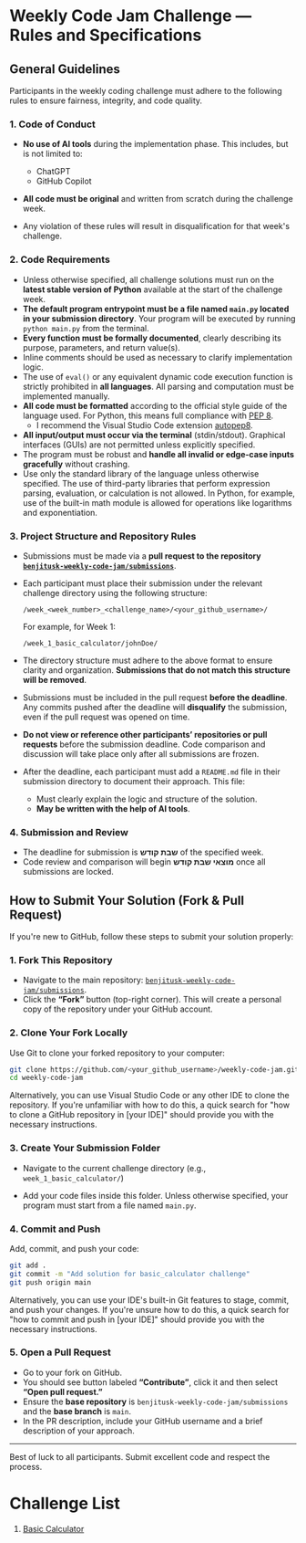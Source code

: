 # Weekly Code Jam Challenge — Rules and Specifications

## General Guidelines

Participants in the weekly coding challenge must adhere to the following rules to ensure fairness, integrity, and code quality.

### 1. **Code of Conduct**

* **No use of AI tools** during the implementation phase. This includes, but is not limited to:

  * ChatGPT
  * GitHub Copilot
* **All code must be original** and written from scratch during the challenge week.
* Any violation of these rules will result in disqualification for that week's challenge.

### 2. **Code Requirements**

* Unless otherwise specified, all challenge solutions must run on the **latest stable version of Python** available at the start of the challenge week.
* **The default program entrypoint must be a file named `main.py` located in your submission directory**.
Your program will be executed by running `python main.py` from the terminal.
* **Every function must be formally documented**, clearly describing its purpose, parameters, and return value(s).
* Inline comments should be used as necessary to clarify implementation logic.
* The use of `eval()` or any equivalent dynamic code execution function is strictly prohibited in **all languages**. All parsing and computation must be implemented manually.
* **All code must be formatted** according to the official style guide of the language used. For Python, this means full compliance with [PEP 8](https://peps.python.org/pep-0008/).
    * I recommend the Visual Studio Code extension [autopep8](https://marketplace.visualstudio.com/items?itemName=ms-python.autopep8).
* **All input/output must occur via the terminal** (stdin/stdout). Graphical interfaces (GUIs) are not permitted unless explicitly specified.
* The program must be robust and **handle all invalid or edge-case inputs gracefully** without crashing.
* Use only the standard library of the language unless otherwise specified. The use of third-party libraries that perform expression parsing, evaluation, or calculation is not allowed. In Python, for example, use of the built-in math module is allowed for operations like logarithms and exponentiation.

### 3. **Project Structure and Repository Rules**

* Submissions must be made via a **pull request to the repository [`benjitusk-weekly-code-jam/submissions`](https://github.com/benjitusk-weekly-code-jam/submissions)**.
* Each participant must place their submission under the relevant challenge directory using the following structure:

  ```
  /week_<week_number>_<challenge_name>/<your_github_username>/
  ```

  For example, for Week 1:

  ```
  /week_1_basic_calculator/johnDoe/
  ```
* The directory structure must adhere to the above format to ensure clarity and organization. **Submissions that do not match this structure will be removed**.
* Submissions must be included in the pull request **before the deadline**. Any commits pushed after the deadline will **disqualify** the submission, even if the pull request was opened on time.
* **Do not view or reference other participants’ repositories or pull requests** before the submission deadline. Code comparison and discussion will take place only after all submissions are frozen.
* After the deadline, each participant must add a `README.md` file in their submission directory to document their approach. This file:

  * Must clearly explain the logic and structure of the solution.
  * **May be written with the help of AI tools**.

### 4. **Submission and Review**

* The deadline for submission is **שבת קודש** of the specified week.
* Code review and comparison will begin **מוצאי שבת קודש** once all submissions are locked.


## How to Submit Your Solution (Fork & Pull Request)

If you're new to GitHub, follow these steps to submit your solution properly:

### 1. **Fork This Repository**

* Navigate to the main repository: [`benjitusk-weekly-code-jam/submissions`](https://github.com/benjitusk-weekly-code-jam/submissions).
* Click the **“Fork”** button (top-right corner). This will create a personal copy of the repository under your GitHub account.

### 2. **Clone Your Fork Locally**

Use Git to clone your forked repository to your computer:

```bash
git clone https://github.com/<your_github_username>/weekly-code-jam.git
cd weekly-code-jam
```

Alternatively, you can use Visual Studio Code or any other IDE to clone the repository. If you're unfamiliar with how to do this, a quick search for "how to clone a GitHub repository in [your IDE]" should provide you with the necessary instructions.

### 3. **Create Your Submission Folder**

* Navigate to the current challenge directory (e.g., `week_1_basic_calculator/`)

* Add your code files inside this folder. Unless otherwise specified, your program must start from a file named `main.py`.

### 4. **Commit and Push**

Add, commit, and push your code:

```bash
git add .
git commit -m "Add solution for basic_calculator challenge"
git push origin main
```

Alternatively, you can use your IDE's built-in Git features to stage, commit, and push your changes. If you're unsure how to do this, a quick search for "how to commit and push in [your IDE]" should provide you with the necessary instructions.

### 5. **Open a Pull Request**

* Go to your fork on GitHub.
* You should see button labeled **“Contribute”**, click it and then select **“Open pull request.”**
* Ensure the **base repository** is `benjitusk-weekly-code-jam/submissions` and the **base branch** is `main`.
* In the PR description, include your GitHub username and a brief description of your approach.

---

Best of luck to all participants. Submit excellent code and respect the process.

# Challenge List
1. [Basic Calculator](week_1_basic_calculator/README.md)
